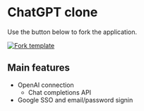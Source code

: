 # ChatGPT clone

Use the button below to fork the application.

[![Fork template](https://img.shields.io/badge/Fork%20template-%233A0CFF?style=for-the-badge)](https://app.gadget.dev/auth/fork?domain=chatgpt-template.gadget.app)

## Main features

- OpenAI connection
  - Chat completions API
- Google SSO and email/password signin
